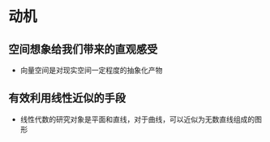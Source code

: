 # 动机

## 空间想象给我们带来的直观感受

- 向量空间是对现实空间一定程度的抽象化产物

## 有效利用线性近似的手段

- 线性代数的研究对象是平面和直线，对于曲线，可以近似为无数直线组成的图形
